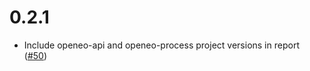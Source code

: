 


# 0.2.1

- Include openeo-api and openeo-process project versions in report
  ([#50](https://github.com/Open-EO/openeo-test-suite/issues/50))
